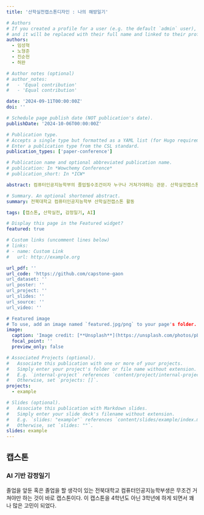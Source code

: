 ```yaml
---
title: '산학실전캡스톤디자인 : 나의 해방일기'

# Authors
# If you created a profile for a user (e.g. the default `admin` user), write the username (folder name) here
# and it will be replaced with their full name and linked to their profile.
authors:
  - 임성혁
  - 노형준
  - 진순헌
  - 허완

# Author notes (optional)
# author_notes:
#   - 'Equal contribution'
#   - 'Equal contribution'

date: '2024-09-11T00:00:00Z'
doi: ''

# Schedule page publish date (NOT publication's date).
publishDate: '2024-10-06T00:00:00Z'

# Publication type.
# Accepts a single type but formatted as a YAML list (for Hugo requirements).
# Enter a publication type from the CSL standard.
publication_types: ['paper-conference']

# Publication name and optional abbreviated publication name.
# publication: In *Wowchemy Conference*
# publication_short: In *ICW*

abstract: 컴퓨터인공지능학부의 졸업필수조건이자 누구나 거쳐가야하는 관문. 산학실전캡스톤 활동입니다.

# Summary. An optional shortened abstract.
summary: 전북대학교 컴퓨터인공지능학부 산학실전캡스톤 활동

tags: [캡스톤, 산학실전, 감정일기, AI]

# Display this page in the Featured widget?
featured: true

# Custom links (uncomment lines below)
# links:
# - name: Custom Link
#   url: http://example.org

url_pdf: ''
url_code: 'https://github.com/capstone-gaon
url_dataset: ''
url_poster: ''
url_project: ''
url_slides: ''
url_source: ''
url_video: ''

# Featured image
# To use, add an image named `featured.jpg/png` to your page's folder.
image:
  caption: 'Image credit: [**Unsplash**](https://unsplash.com/photos/pLCdAaMFLTE)'
  focal_point: ''
  preview_only: false

# Associated Projects (optional).
#   Associate this publication with one or more of your projects.
#   Simply enter your project's folder or file name without extension.
#   E.g. `internal-project` references `content/project/internal-project/index.md`.
#   Otherwise, set `projects: []`.
projects:
  - example

# Slides (optional).
#   Associate this publication with Markdown slides.
#   Simply enter your slide deck's filename without extension.
#   E.g. `slides: "example"` references `content/slides/example/index.md`.
#   Otherwise, set `slides: ""`.
slides: example
---
```


## 캡스톤 ##

### AI 기반 감정일기 ###

졸업을 앞둔 혹은 졸업을 할 생각이 있는 전북대학교 컴퓨터인공지능학부생은 무조건 거쳐야만 하는 것이 바로 캡스톤이다.
이 캡스톤을 4학년도 아닌 3학년에 하게 되면서 꽤나 많은 고민이 되었다.
